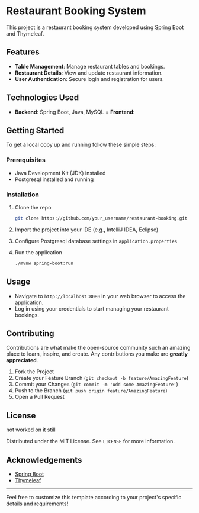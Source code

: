 # Restaurant Booking System

This project is a restaurant booking system developed using Spring Boot and Thymeleaf.

## Features

- **Table Management**: Manage restaurant tables and bookings.
- **Restaurant Details**: View and update restaurant information.
- **User Authentication**: Secure login and registration for users.

## Technologies Used

- **Backend**: Spring Boot, Java, MySQL
= **Frontend**:

## Getting Started

To get a local copy up and running follow these simple steps:

### Prerequisites

- Java Development Kit (JDK) installed
- Postgresql installed and running

### Installation

1. Clone the repo
   ```sh
   git clone https://github.com/your_username/restaurant-booking.git
   ```
2. Import the project into your IDE (e.g., IntelliJ IDEA, Eclipse)
3. Configure Postgresql database settings in `application.properties`
4. Run the application

   ```sh
   ./mvnw spring-boot:run
   ```

## Usage

- Navigate to `http://localhost:8080` in your web browser to access the application.
- Log in using your credentials to start managing your restaurant bookings.

## Contributing

Contributions are what make the open-source community such an amazing place to learn, inspire, and create. Any contributions you make are **greatly appreciated**.

1. Fork the Project
2. Create your Feature Branch (`git checkout -b feature/AmazingFeature`)
3. Commit your Changes (`git commit -m 'Add some AmazingFeature'`)
4. Push to the Branch (`git push origin feature/AmazingFeature`)
5. Open a Pull Request

## License 

not worked on it still

Distributed under the MIT License. See `LICENSE` for more information.


## Acknowledgements

- [Spring Boot](https://spring.io/projects/spring-boot)
- [Thymeleaf](https://www.thymeleaf.org/)

---

Feel free to customize this template according to your project's specific details and requirements!
